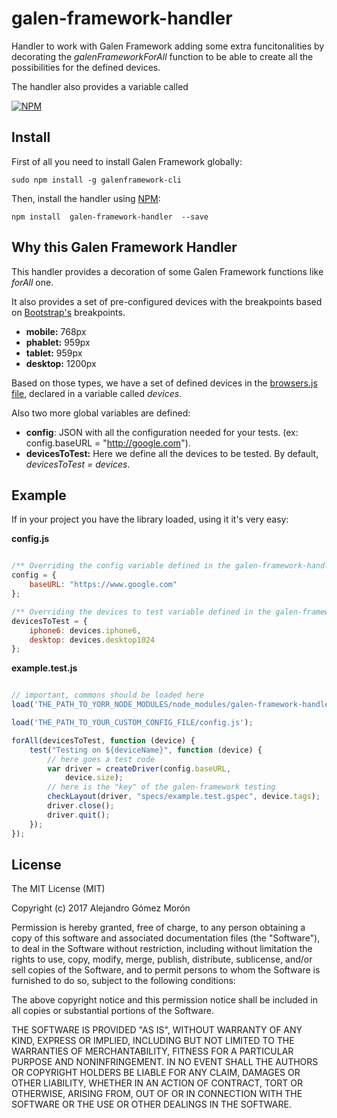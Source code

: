 # galen-framework-handler

Handler to work with Galen Framework adding some extra funcitonalities by decorating the *galenFrameworkForAll* function to be able to create all the possibilities for the defined devices.

The handler also provides a variable called 

[![NPM][galen-framework-handler-icon]][galen-framework-handler-url]

## Install

First of all you need to install Galen Framework globally:

`sudo npm install -g galenframework-cli`

Then, install the handler using [NPM](https://www.npmjs.com):

`npm install  galen-framework-handler  --save`

## Why this Galen Framework Handler

This handler provides a decoration of some Galen Framework functions like *forAll* one.
 
It also provides a set of pre-configured devices with the breakpoints based on [Bootstrap's](http://getbootstrap.com/) breakpoints.

* **mobile:** 768px
* **phablet:** 959px
* **tablet:** 959px
* **desktop:** 1200px

Based on those types, we have a set of defined devices in the [browsers.js file](src/browsers.js), declared in a variable called *devices*.

Also two more global variables are defined:

* **config**: JSON with all the configuration needed for your tests. (ex: config.baseURL = "http://google.com").
* **devicesToTest:** Here we define all the devices to be tested. By default, *devicesToTest = devices*.

## Example

If in your project you have the library loaded, using it it's very easy:

**config.js**

```javascript

/** Overriding the config variable defined in the galen-framework-handler **/
config = {
    baseURL: "https://www.google.com"
};

/** Overriding the devices to test variable defined in the galen-framework-handler **/
devicesToTest = {
    iphone6: devices.iphone6,
    desktop: devices.desktop1024
};
```


**example.test.js**

```javascript

// important, commons should be loaded here
load('THE_PATH_TO_YORR_NODE_MODULES/node_modules/galen-framework-handler/dist/galen-framework-handler.js');

load('THE_PATH_TO_YOUR_CUSTOM_CONFIG_FILE/config.js');

forAll(devicesToTest, function (device) {
    test("Testing on ${deviceName}", function (device) {
        // here goes a test code
        var driver = createDriver(config.baseURL,
            device.size);
        // here is the "key" of the galen-framework testing
        checkLayout(driver, "specs/example.test.gspec", device.tags);
        driver.close();
        driver.quit();
    });
});
```

## License

The MIT License (MIT)

Copyright (c) 2017 Alejandro Gómez Morón

Permission is hereby granted, free of charge, to any person obtaining a copy
of this software and associated documentation files (the "Software"), to deal
in the Software without restriction, including without limitation the rights
to use, copy, modify, merge, publish, distribute, sublicense, and/or sell
copies of the Software, and to permit persons to whom the Software is
furnished to do so, subject to the following conditions:

The above copyright notice and this permission notice shall be included in all
copies or substantial portions of the Software.

THE SOFTWARE IS PROVIDED "AS IS", WITHOUT WARRANTY OF ANY KIND, EXPRESS OR
IMPLIED, INCLUDING BUT NOT LIMITED TO THE WARRANTIES OF MERCHANTABILITY,
FITNESS FOR A PARTICULAR PURPOSE AND NONINFRINGEMENT. IN NO EVENT SHALL THE
AUTHORS OR COPYRIGHT HOLDERS BE LIABLE FOR ANY CLAIM, DAMAGES OR OTHER
LIABILITY, WHETHER IN AN ACTION OF CONTRACT, TORT OR OTHERWISE, ARISING FROM,
OUT OF OR IN CONNECTION WITH THE SOFTWARE OR THE USE OR OTHER DEALINGS IN THE
SOFTWARE.

[galen-framework-handler-icon]: https://nodei.co/npm/galen-framework-handler.png
[galen-framework-handler-url]: https://npmjs.org/package/galen-framework-handler
